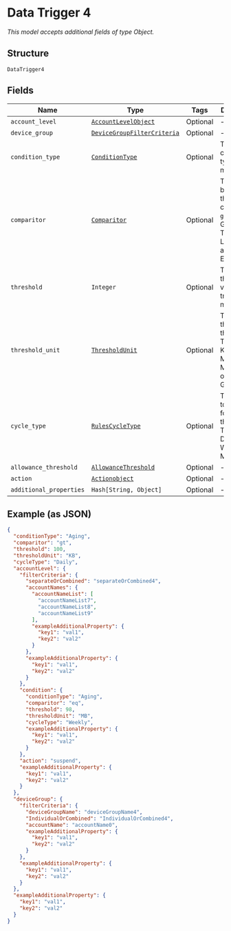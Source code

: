 
# Data Trigger 4

*This model accepts additional fields of type Object.*

## Structure

`DataTrigger4`

## Fields

| Name | Type | Tags | Description |
|  --- | --- | --- | --- |
| `account_level` | [`AccountLevelObject`](../../doc/models/account-level-object.md) | Optional | - |
| `device_group` | [`DeviceGroupFilterCriteria`](../../doc/models/device-group-filter-criteria.md) | Optional | - |
| `condition_type` | [`ConditionType`](../../doc/models/condition-type.md) | Optional | The condition type being monitored |
| `comparitor` | [`Comparitor`](../../doc/models/comparitor.md) | Optional | The boolean of the comparison. `gt` is Greater Than, `lt` is Less Than and `eq` is Equal To |
| `threshold` | `Integer` | Optional | The threshold value the trigger monitors for |
| `threshold_unit` | [`ThresholdUnit`](../../doc/models/threshold-unit.md) | Optional | The units of the threshold. This can be KB, Kilobits, MB, Megabits, or GB, Gigabits |
| `cycle_type` | [`RulesCycleType`](../../doc/models/rules-cycle-type.md) | Optional | The interval to monitor for the threshold. This can be Daily, Weekly or Monthly |
| `allowance_threshold` | [`AllowanceThreshold`](../../doc/models/allowance-threshold.md) | Optional | - |
| `action` | [`Actionobject`](../../doc/models/actionobject.md) | Optional | - |
| `additional_properties` | `Hash[String, Object]` | Optional | - |

## Example (as JSON)

```json
{
  "conditionType": "Aging",
  "comparitor": "gt",
  "threshold": 100,
  "thresholdUnit": "KB",
  "cycleType": "Daily",
  "accountLevel": {
    "filterCriteria": {
      "separateOrCombined": "separateOrCombined4",
      "accountNames": {
        "accountNameList": [
          "accountNameList7",
          "accountNameList8",
          "accountNameList9"
        ],
        "exampleAdditionalProperty": {
          "key1": "val1",
          "key2": "val2"
        }
      },
      "exampleAdditionalProperty": {
        "key1": "val1",
        "key2": "val2"
      }
    },
    "condition": {
      "conditionType": "Aging",
      "comparitor": "eq",
      "threshold": 98,
      "thresholdUnit": "MB",
      "cycleType": "Weekly",
      "exampleAdditionalProperty": {
        "key1": "val1",
        "key2": "val2"
      }
    },
    "action": "suspend",
    "exampleAdditionalProperty": {
      "key1": "val1",
      "key2": "val2"
    }
  },
  "deviceGroup": {
    "filterCriteria": {
      "deviceGroupName": "deviceGroupName4",
      "IndividualOrCombined": "IndividualOrCombined4",
      "accountName": "accountName0",
      "exampleAdditionalProperty": {
        "key1": "val1",
        "key2": "val2"
      }
    },
    "exampleAdditionalProperty": {
      "key1": "val1",
      "key2": "val2"
    }
  },
  "exampleAdditionalProperty": {
    "key1": "val1",
    "key2": "val2"
  }
}
```

